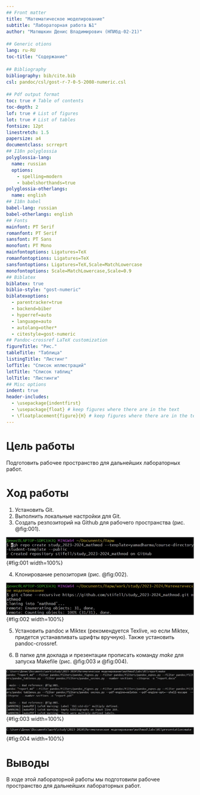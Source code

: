 ```yaml
---
## Front matter
title: "Математическое моделирование"
subtitle: "Лабораторная работа №1"
author: "Матюшкин Денис Владимирович (НПИбд-02-21)"

## Generic otions
lang: ru-RU
toc-title: "Содержание"

## Bibliography
bibliography: bib/cite.bib
csl: pandoc/csl/gost-r-7-0-5-2008-numeric.csl

## Pdf output format
toc: true # Table of contents
toc-depth: 2
lof: true # List of figures
lot: true # List of tables
fontsize: 12pt
linestretch: 1.5
papersize: a4
documentclass: scrreprt
## I18n polyglossia
polyglossia-lang:
  name: russian
  options:
	- spelling=modern
	- babelshorthands=true
polyglossia-otherlangs:
  name: english
## I18n babel
babel-lang: russian
babel-otherlangs: english
## Fonts
mainfont: PT Serif
romanfont: PT Serif
sansfont: PT Sans
monofont: PT Mono
mainfontoptions: Ligatures=TeX
romanfontoptions: Ligatures=TeX
sansfontoptions: Ligatures=TeX,Scale=MatchLowercase
monofontoptions: Scale=MatchLowercase,Scale=0.9
## Biblatex
biblatex: true
biblio-style: "gost-numeric"
biblatexoptions:
  - parentracker=true
  - backend=biber
  - hyperref=auto
  - language=auto
  - autolang=other*
  - citestyle=gost-numeric
## Pandoc-crossref LaTeX customization
figureTitle: "Рис."
tableTitle: "Таблица"
listingTitle: "Листинг"
lofTitle: "Список иллюстраций"
lotTitle: "Список таблиц"
lolTitle: "Листинги"
## Misc options
indent: true
header-includes:
  - \usepackage{indentfirst}
  - \usepackage{float} # keep figures where there are in the text
  - \floatplacement{figure}{H} # keep figures where there are in the text
---
```


# Цель работы

Подготовить рабочее пространство для дальнейших лабораторных работ.

# Ход работы

1. Установить Git.
2. Выполнить локальные настройки для Git.
3. Создать резпозиторий на Github для рабочего пространства (рис. @fig:001).

![Создание репозитория](image/1.png){#fig:001 width=100%}

4. Клонирование репозитория (рис. @fig:002).

![Клонирование репозитория](image/2.png){#fig:002 width=100%}

5. Установить pandoc и Miktex (рекомендуется Texlive, но если Miktex, придется устанавливать шрифты вручную). Также установить pandoc-crossref.

6. В папке для доклада и презентации прописать команду *make* для запуска Makefile (рис. @fig:003 и @fig:004).

![Запуск Makefile для report](image/3.png){#fig:003 width=100%}

![Запуск Makefile для presentation](image/4.png){#fig:004 width=100%}

# Выводы

В ходе этой лабораторной работы мы подготовили рабочее пространство для дальнейших лабораторных работ.